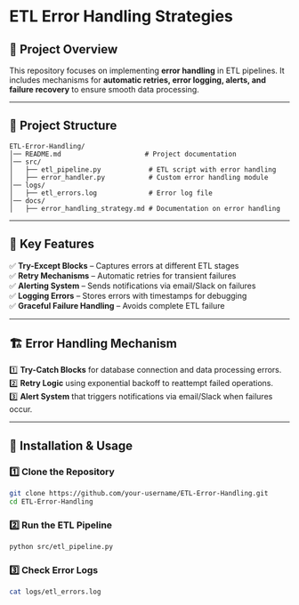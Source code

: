 # ETL Error Handling Strategies  

## 📌 Project Overview
This repository focuses on implementing **error handling** in ETL pipelines. It includes mechanisms for **automatic retries, error logging, alerts, and failure recovery** to ensure smooth data processing.

---

## 📁 **Project Structure**
```
ETL-Error-Handling/
│── README.md                     # Project documentation  
│── src/  
│   ├── etl_pipeline.py            # ETL script with error handling  
│   ├── error_handler.py           # Custom error handling module  
│── logs/  
│   ├── etl_errors.log             # Error log file  
│── docs/  
│   ├── error_handling_strategy.md # Documentation on error handling  
```

---

## 🚀 **Key Features**
✅ **Try-Except Blocks** – Captures errors at different ETL stages  
✅ **Retry Mechanisms** – Automatic retries for transient failures  
✅ **Alerting System** – Sends notifications via email/Slack on failures  
✅ **Logging Errors** – Stores errors with timestamps for debugging  
✅ **Graceful Failure Handling** – Avoids complete ETL failure  

---

## 🏗 **Error Handling Mechanism**
1️⃣ **Try-Catch Blocks** for database connection and data processing errors.  
2️⃣ **Retry Logic** using exponential backoff to reattempt failed operations.  
3️⃣ **Alert System** that triggers notifications via email/Slack when failures occur.  

---

## 🔧 **Installation & Usage**
### 1️⃣ **Clone the Repository**
```sh
git clone https://github.com/your-username/ETL-Error-Handling.git
cd ETL-Error-Handling
```
### 2️⃣ **Run the ETL Pipeline**
```sh
python src/etl_pipeline.py
```
### 3️⃣ **Check Error Logs**
```sh
cat logs/etl_errors.log
```
